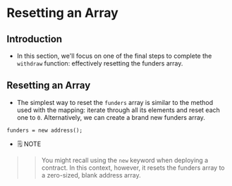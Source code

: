 # Resetting an Array

## Introduction
- In this section, we'll focus on one of the final steps to complete the `withdraw` function: effectively resetting the funders array.

## Resetting an Array
- The simplest way to reset the `funders` array is similar to the method used with the mapping: iterate through all its elements and reset each one to `0`. Alternatively, we can create a brand new funders array.
```
funders = new address();
```

- 🗒️ NOTE

>> You might recall using the `new` keyword when deploying a contract. In this context, however, it resets the funders array to a zero-sized, blank address array.
